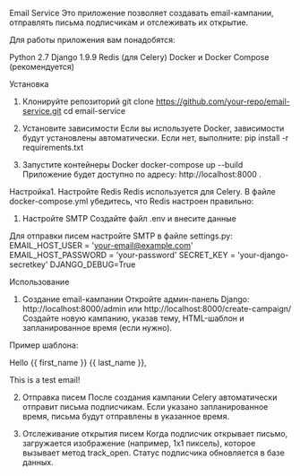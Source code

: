 Email Service
Это приложение позволяет создавать email-кампании, отправлять письма подписчикам и отслеживать их открытие.

Для работы приложения вам понадобятся:

Python 2.7
Django 1.9.9
Redis (для Celery)
Docker и Docker Compose (рекомендуется)

Установка
1. Клонируйте репозиторий
git clone https://github.com/your-repo/email-service.git
cd email-service

3. Установите зависимости
Если вы используете Docker, зависимости будут установлены автоматически. Если нет, выполните:
pip install -r requirements.txt

3. Запустите контейнеры Docker
docker-compose up --build
Приложение будет доступно по адресу: http://localhost:8000 .

Настройка1. Настройте Redis
Redis используется для Celery. В файле docker-compose.yml убедитесь, что Redis настроен правильно:

1. Настройте SMTP
Создайте файл .env и внесите данные

Для отправки писем настройте SMTP в файле settings.py:
EMAIL_HOST_USER = 'your-email@example.com'
EMAIL_HOST_PASSWORD = 'your-password'
SECRET_KEY = 'your-django-secretkey'
DJANGO_DEBUG=True

Использование
1. Создание email-кампании
Откройте админ-панель Django: http://localhost:8000/admin или http://localhost:8000/create-campaign/
Создайте новую кампанию, указав тему, HTML-шаблон и запланированное время (если нужно).

Пример шаблона:
<p>Hello {{ first_name }} {{ last_name }},</p>
<p>This is a test email!</p>
<img src="http://localhost:8000/track-open/{{ subscriber_id }}/" alt="" style="display:none;" />

2. Отправка писем
После создания кампании Celery автоматически отправит письма подписчикам. Если указано запланированное время, письма будут отправлены в указанное время.

3. Отслеживание открытия писем
Когда подписчик открывает письмо, загружается изображение (например, 1x1 пиксель), которое вызывает метод track_open. Статус подписчика обновляется в базе данных.
